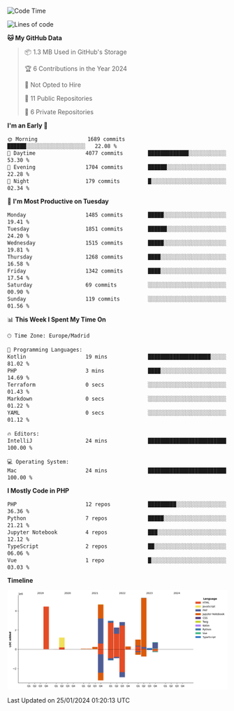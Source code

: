 <!--START_SECTION:waka-->
![Code Time](http://img.shields.io/badge/Code%20Time-8%20hrs%2029%20mins-blue)

![Lines of code](https://img.shields.io/badge/From%20Hello%20World%20I%27ve%20Written-26.1%20million%20lines%20of%20code-blue)

**🐱 My GitHub Data** 

> 📦 1.3 MB Used in GitHub's Storage 
 > 
> 🏆 6 Contributions in the Year 2024
 > 
> 🚫 Not Opted to Hire
 > 
> 📜 11 Public Repositories 
 > 
> 🔑 6 Private Repositories 
 > 
**I'm an Early 🐤** 

```text
🌞 Morning                1689 commits        ██████░░░░░░░░░░░░░░░░░░░   22.08 % 
🌆 Daytime                4077 commits        █████████████░░░░░░░░░░░░   53.30 % 
🌃 Evening                1704 commits        ██████░░░░░░░░░░░░░░░░░░░   22.28 % 
🌙 Night                  179 commits         █░░░░░░░░░░░░░░░░░░░░░░░░   02.34 % 
```
📅 **I'm Most Productive on Tuesday** 

```text
Monday                   1485 commits        █████░░░░░░░░░░░░░░░░░░░░   19.41 % 
Tuesday                  1851 commits        ██████░░░░░░░░░░░░░░░░░░░   24.20 % 
Wednesday                1515 commits        █████░░░░░░░░░░░░░░░░░░░░   19.81 % 
Thursday                 1268 commits        ████░░░░░░░░░░░░░░░░░░░░░   16.58 % 
Friday                   1342 commits        ████░░░░░░░░░░░░░░░░░░░░░   17.54 % 
Saturday                 69 commits          ░░░░░░░░░░░░░░░░░░░░░░░░░   00.90 % 
Sunday                   119 commits         ░░░░░░░░░░░░░░░░░░░░░░░░░   01.56 % 
```


📊 **This Week I Spent My Time On** 

```text
🕑︎ Time Zone: Europe/Madrid

💬 Programming Languages: 
Kotlin                   19 mins             ████████████████████░░░░░   81.02 % 
PHP                      3 mins              ████░░░░░░░░░░░░░░░░░░░░░   14.69 % 
Terraform                0 secs              ░░░░░░░░░░░░░░░░░░░░░░░░░   01.43 % 
Markdown                 0 secs              ░░░░░░░░░░░░░░░░░░░░░░░░░   01.22 % 
YAML                     0 secs              ░░░░░░░░░░░░░░░░░░░░░░░░░   01.12 % 

🔥 Editors: 
IntelliJ                 24 mins             █████████████████████████   100.00 % 

💻 Operating System: 
Mac                      24 mins             █████████████████████████   100.00 % 
```

**I Mostly Code in PHP** 

```text
PHP                      12 repos            █████████░░░░░░░░░░░░░░░░   36.36 % 
Python                   7 repos             █████░░░░░░░░░░░░░░░░░░░░   21.21 % 
Jupyter Notebook         4 repos             ███░░░░░░░░░░░░░░░░░░░░░░   12.12 % 
TypeScript               2 repos             ██░░░░░░░░░░░░░░░░░░░░░░░   06.06 % 
Vue                      1 repo              █░░░░░░░░░░░░░░░░░░░░░░░░   03.03 % 
```



**Timeline**

![Lines of Code chart](https://raw.githubusercontent.com/danisoronellas/danisoronellas/main/assets/bar_graph.png)


 Last Updated on 25/01/2024 01:20:13 UTC
<!--END_SECTION:waka-->
